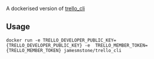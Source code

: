 A dockerised version of [trello_cli](https://github.com/weavenet/trello_cli)
## Usage
`docker run -e TRELLO_DEVELOPER_PUBLIC_KEY={TRELLO_DEVELOPER_PUBLIC_KEY} -e  TRELLO_MEMBER_TOKEN={TRELLO_MEMBER_TOKEN} jamesmstone/trello_cli`
